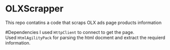 # OLXScrapper
This repo contatins a code that scraps OLX ads page products information <br>

#Dependencies
I used ```HttpClient``` to connect to get the page. <br>
Used ```HtmlAgilityPack``` for parsing the html docment and extract the requierd information.<br>


